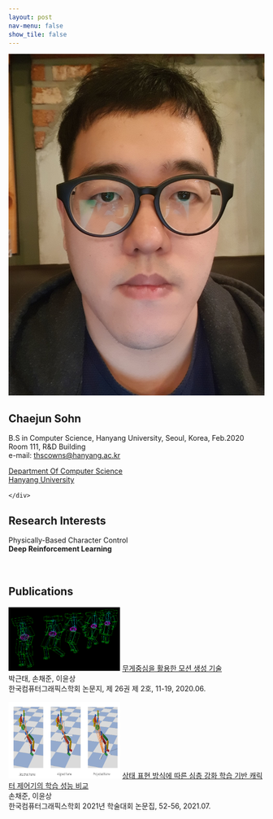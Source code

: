 ```yaml
---
layout: post
nav-menu: false 
show_tile: false
---
```


<!-- One -->
<section id="one">
	<div class="inner">
		<span class="image left"><img src="../assets/people/chaejun-sohn/chaejun.jpg" alt="" /></span>

<h2>Chaejun Sohn</h2>

B.S in Computer Science, Hanyang University, Seoul, Korea, Feb.2020<br>
Room 111, R&D Building<br>
e-mail: thscowns@hanyang.ac.kr
<p/>

<a target="_blank" rel="noopener noreferrer" href="http://cs.hanyang.ac.kr/">Department Of Computer Science</a>
<br/>
<a target="_blank" rel="noopener noreferrer" href="https://www.hanyang.ac.kr/">Hanyang University</a>


	</div>
</section>

## Research Interests

Physically-Based Character Control
<br/>**Deep Reinforcement Learning**
<br>
<br>
<br>

## Publications
<div class="paper">
<span class="image left">
<img src="../assets/publications/domestic/2020-kcgsjournal-motion-com.png" style="max-width: 220px; height: auto; " alt="" />
</span>
<span class="info right">
<a target="_black" rel="noopener noreferrer" href="https://gitcgr.hanyang.ac.kr/publications/domestic/2020-kcgsjournal-motion-com.pdf">무게중심을 활용한 모션 생성 기술</a><br>
박근태, 손채준, 이윤상 <br>
한국컴퓨터그래픽스학회 논문지, 제 26권 제 2호, 11-19, 2020.06. <br>
</span>
</div>
<br>
<div class="paper">
<span class="image left" style="display:inline-block; width:220px;"> 
<img src="../assets/publications/domestic/2021-kcgsjournal-state-representation.png" style="max-width: 220px; height: 150px; " alt="" />
</span>
<span class="info right">
<a target="_black" rel="noopener noreferrer" href="http://kcgs2021.cg-korea.org/file/O30.pdf">상태 표현 방식에 따른 심층 강화 학습 기반 캐릭터 제어기의 학습 성능 비교</a><br>
손채준, 이윤상 <br>
한국컴퓨터그래픽스학회 2021년 학술대회 논문집, 52-56, 2021.07.<br>
</span>
</div>
